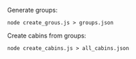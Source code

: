 Generate groups:

```
node create_grous.js > groups.json
```

Create cabins from groups:

```
node create_cabins.js > all_cabins.json
```
